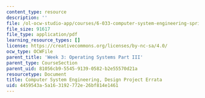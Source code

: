 ```yaml
---
content_type: resource
description: ''
file: /ol-ocw-studio-app/courses/6-033-computer-system-engineering-spring-2018/4459543a5a163192772e26bf814e1461_MIT6_033S18dp_errata.pdf
file_size: 91617
file_type: application/pdf
learning_resource_types: []
license: https://creativecommons.org/licenses/by-nc-sa/4.0/
ocw_type: OCWFile
parent_title: 'Week 3: Operating Systems Part III'
parent_type: CourseSection
parent_uid: 81056cb9-5545-9139-0582-b2e55570d21a
resourcetype: Document
title: Computer System Engineering, Design Project Errata
uid: 4459543a-5a16-3192-772e-26bf814e1461
---
```


